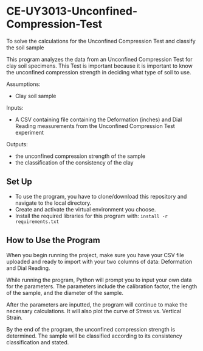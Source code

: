 # CE-UY3013-Unconfined-Compression-Test
To solve the calculations for the Unconfined Compression Test and classify the soil sample

This program analyzes the data from an Unconfined Compression Test for clay soil specimens. This Test is important because it is important to know the unconfined compression strength in deciding what type of soil to use.

Assumptions:

* Clay soil sample


Inputs:

* A CSV containing file containing the Deformation (inches) and Dial Reading measurements from the Unconfined Compression Test experiment


Outputs:

* the unconfined compression strength of the sample
* the classification of the consistency of the clay


## Set Up

* To use the program, you have to clone/download this repository and navigate to the local directory.
* Create and activate the virtual environment you choose.
* Install the required libraries for this program with:
` install -r requirements.txt `


## How to Use the Program

When you begin running the project, make sure you have your CSV file uploaded and ready to import with your two columns of data: Deformation and Dial Reading.

While running the program, Python will prompt you to input your own data for the parameters. The parameters include the calibration factor, the length of the sample, and the diameter of the sample.

After the parameters are inputted, the program will continue to make the necessary calculations. It will also plot the curve of Stress vs. Vertical Strain.

By the end of the program, the unconfined compression strength is determined. The sample will be classified according to its consistency classification and stated.
